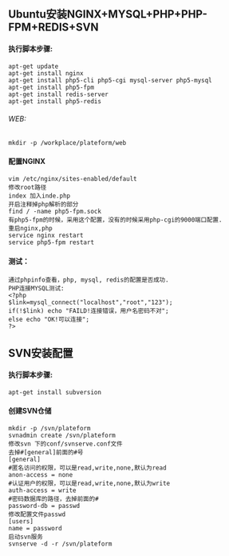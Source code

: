 Ubuntu安装NGINX+MYSQL+PHP+PHP-FPM+REDIS+SVN
----

#### 执行脚本步骤:

    apt-get update
    apt-get install nginx
    apt-get install php5-cli php5-cgi mysql-server php5-mysql
    apt-get install php5-fpm
	apt-get install redis-server
	apt-get install php5-redis
	

###### WEB:
	mkdir -p /workplace/plateform/web

#### 配置NGINX

	vim /etc/nginx/sites-enabled/default
	修改root路径
	index 加入inde.php
	开启注释掉php解析的部分
	find / -name php5-fpm.sock
	有php5-fpm的时候，采用这个配置，没有的时候采用php-cgi的9000端口配置.
	重启nginx,php
	service nginx restart
	service php5-fpm restart


#### 测试：
	
	通过phpinfo查看，php, mysql, redis的配置是否成功.
	PHP连接MYSQL测试:
	<?php 
	$link=mysql_connect("localhost","root","123"); 
	if(!$link) echo "FAILD!连接错误，用户名密码不对"; 
	else echo "OK!可以连接"; 
	?> 

   
SVN安装配置
----

#### 执行脚本步骤:
	apt-get install subversion
#### 创建SVN仓储
	mkdir -p /svn/plateform
	svnadmin create /svn/plateform
	修改svn 下的conf/svnserve.conf文件
	去掉#[general]前面的#号
	[general]
	#匿名访问的权限，可以是read,write,none,默认为read
	anon-access = none
	#认证用户的权限，可以是read,write,none,默认为write
	auth-access = write
	#密码数据库的路径，去掉前面的#
	password-db = passwd
	修改配置文件passwd
	[users]
	name = password
	启动svn服务
	svnserve -d -r /svn/plateform
	


